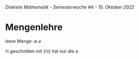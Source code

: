 ###### Diskrete Mathematik - Semesterwoche #4 - 10. Oktober 2022

# Mengenlehre

leere Menge: $\emptyset$ $\varnothing$

$\mathbb{N}$ geschnitten mit $\text{\{}\mathbb{N}\text{\}}$ hat nur die $\varnothing$

